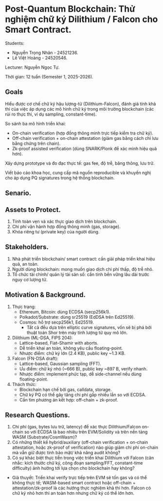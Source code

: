 # Post-Quantum Blockchain: Thử nghiệm chữ ký Dilithium / Falcon cho Smart Contract.
Students:
  - Nguyễn Trọng Nhân - 24521236. 
  - Lê Việt Hoàng - 24520546.

Lecturer: Nguyễn Ngọc Tự.

Thời gian: 12 tuần (Semester 1, 2025-2026).
## Goals
Hiểu được cơ chế chữ ký hậu lượng-tử (Dilithium-Falcon), đánh giá tính khả thi của việc áp dụng các mô hình chữ ký trong môi trường blockchain (các rủi ro thực thi, ví dụ sampling, constant-time).

So sánh ba mô hình triển khai:
  - On-chain verification (hợp đồng thông minh trực tiếp kiểm tra chữ ký).
  - Off-chain verification + on-chain attestation (giảm gas bằng cách chỉ lưu bằng chứng trên chain).
  - Zk-proof assisted verification (dùng SNARK/Plonk để xác minh hiệu quả hơn).

Xây dựng prototype và đo đạc thực tế: gas fee, độ trễ, băng thông, lưu trữ.

Viết báo cáo khoa học, cung cấp mã nguồn reproducible và khuyến nghị cho áp dụng PQ signatures trong hệ thống blockchain.
## Senario.

## Assets to Protect. 
1. Tính toàn vẹn và xác thực giao dịch trên blockchain.
2. Chi phí vận hành hợp đồng thông minh (gas, storage).
3. Khóa riêng tư (private key) của người dùng.
## Stakeholders.
1. Nhà phát triển blockchain/ smart contract: cần giải pháp triển khai hiệu quả, an toàn.
2. Người dùng blockchain: mong muốn giao dịch chi phí thấp, độ trễ nhỏ.
3. Tổ chức tài chính/ quản lý tài sản số: cần tính bền vững lâu dài trước nguy cơ lượng tử.
## Motivation & Background.
1. Thực trạng:
    - Ethereum, Bitcoin: dùng ECDSA (secp256k1).
    - Polkadot/Substrate: dùng sr25519 (EdDSA trên Ed25519).
    - Cosmos: hỗ trợ secp256k1, Ed25519.
        * Tất cả đều dựa trên elliptic curve signatures, vốn sẽ bị phá bởi thuật toán Shor trên máy tính lượng tử quy mô lớn.
2.  Dilithium (ML-DSA, FIPS 204):
    - Lattice-based, Fiat–Shamir with aborts.
    - Dễ triển khai an toàn, không yêu cầu floating-point.
    - Nhược điểm: chữ ký lớn (2.4 KB), public key ~1.3 KB.
3. Falcon (FN-DSA draft):
    - Lattice-based, Gaussian sampling (FFT).
    - Ưu điểm: chữ ký nhỏ (~666 B), public key ~897 B, verify nhanh.
    - Nhược điểm: implement phức tạp, dễ side-channel nếu dùng floating-point.
4. Thách thức:
    - Blockchain hạn chế bởi gas, calldata, storage.
    - Chữ ký PQ có thể gây tăng chi phí gấp nhiều lần so với ECDSA.
    - Cần tìm phương án kết hợp: off-chain + zk-proof.
## Research Questions. 
1. Chi phí (gas, bytes lưu trữ, latency) để xác thực Dilithium/Falcon on-chain so với ECDSA là bao nhiêu trên EVM/Solidity và trên nền tảng WASM (Substrate/CosmWasm)?
2. Có những thiết kế hybrid/auxiliary (off-chain verification + on-chain attestation, hoặc zk-proof of verification) nào giúp giảm chi phí on-chain mà vẫn giữ được tính bảo mật/ khả năng audit không?
3. Có sự khác biệt thực tiễn trong việc triển khai Dilithium với Falcon (cân nhắc: kích thước chữ ký, công đoạn sampling/FFT, constant-time difficulty) ảnh hưởng tới lựa chọn cho blockchain hay không?
* Giả thuyết: Triển khai verify trực tiếp trên EVM sẽ tốn gas và có thể không thực tế; WASM-based smart contract hoặc off-chain + attestation/zk-proof là các hướng thực nghiệm khả thi hơn. Falcon có chữ ký nhỏ hơn thi an toàn hơn nhưng chữ ký có thể lớn hơn. 
